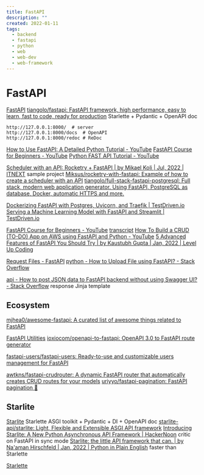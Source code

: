 ```yaml
---
title: FastAPI
description: ""
created: 2022-01-11
tags:
  - backend
  - fastapi
  - python
  - web
  - web-dev
  - web-framework
---
```


# FastAPI

[FastAPI](https://fastapi.tiangolo.com/)
[tiangolo/fastapi: FastAPI framework, high performance, easy to learn, fast to code, ready for production](https://github.com/tiangolo/fastapi) Starlette + Pydantic + OpenAPI doc

```
http://127.0.0.1:8000/  # server
http://127.0.0.1:8000/docs  # OpenAPI
http://127.0.0.1:8000/redoc # ReDoc
```

[How to Use FastAPI: A Detailed Python Tutorial - YouTube](https://www.youtube.com/watch?v=SORiTsvnU28)
[FastAPI Course for Beginners - YouTube](https://www.youtube.com/watch?v=tLKKmouUams)
[Python FAST API Tutorial - YouTube](https://www.youtube.com/watch?v=-ykeT6kk4bk)

[Scheduler with an API: Rocketry + FastAPI | by Mikael Koli | Jul, 2022 | ITNEXT](https://itnext.io/scheduler-with-an-api-rocketry-fastapi-a0f742278d5b) sample project
[Miksus/rocketry-with-fastapi: Example of how to create a scheduler with an API](https://github.com/Miksus/rocketry-with-fastapi)
[tiangolo/full-stack-fastapi-postgresql: Full stack, modern web application generator. Using FastAPI, PostgreSQL as database, Docker, automatic HTTPS and more.](https://github.com/tiangolo/full-stack-fastapi-postgresql)

[Dockerizing FastAPI with Postgres, Uvicorn, and Traefik | TestDriven.io](https://testdriven.io/blog/fastapi-docker-traefik/)
[Serving a Machine Learning Model with FastAPI and Streamlit | TestDriven.io](https://testdriven.io/blog/fastapi-streamlit/)

[FastAPI Course for Beginners - YouTube](https://www.youtube.com/watch?v=tLKKmouUams) [transcript](https://www.freecodecamp.org/news/fastapi-helps-you-develop-apis-quickly/)
[How To Build a CRUD (TO-DO) App on AWS using FastAPI and Python - YouTube](https://www.youtube.com/watch?v=iLt00bqp6is)
[5 Advanced Features of FastAPI You Should Try | by Kaustubh Gupta | Jan, 2022 | Level Up Coding](https://levelup.gitconnected.com/5-advance-features-of-fastapi-you-should-try-7c0ac7eebb3e)

[Request Files - FastAPI](https://fastapi.tiangolo.com/tutorial/request-files/)
[python - How to Upload File using FastAPI? - Stack Overflow](https://stackoverflow.com/questions/63048825/how-to-upload-file-using-fastapi)

[api - How to post JSON data to FastAPI backend without using Swagger UI? - Stack Overflow](https://stackoverflow.com/a/71741617) response Jinja template

## Ecosystem

[mjhea0/awesome-fastapi: A curated list of awesome things related to FastAPI](https://github.com/mjhea0/awesome-fastapi)

[FastAPI Utilities](https://fastapi-utils.davidmontague.xyz/)
[ioxiocom/openapi-to-fastapi: OpenAPI 3.0 to FastAPI route generator](https://github.com/ioxiocom/openapi-to-fastapi)

[fastapi-users/fastapi-users: Ready-to-use and customizable users management for FastAPI](https://github.com/fastapi-users/fastapi-users)

[awtkns/fastapi-crudrouter: A dynamic FastAPI router that automatically creates CRUD routes for your models](https://github.com/awtkns/fastapi-crudrouter)
[uriyyo/fastapi-pagination: FastAPI pagination 📖](https://github.com/uriyyo/fastapi-pagination)

## Starlite

[Starlite](https://starlite-api.github.io/starlite/) Starlette ASGI toolkit + Pydantic + DI + OpenAPI doc
[starlite-api/starlite: Light, Flexible and Extensible ASGI API framework](https://github.com/starlite-api/starlite)
[Introducing Starlite: A New Python Asynchronous API Framework | HackerNoon](https://hackernoon.com/introducing-starlite-a-new-python-asynchronous-api-framework) critic on FastAPI in sync mode
[Starlite: the little API framework that can. | by Na'aman Hirschfeld | Jan, 2022 | Python in Plain English](https://python.plainenglish.io/starlite-the-little-api-framework-that-can-2d4e9ce16454) faster than Starlette

[Starlette](https://www.starlette.io/)
